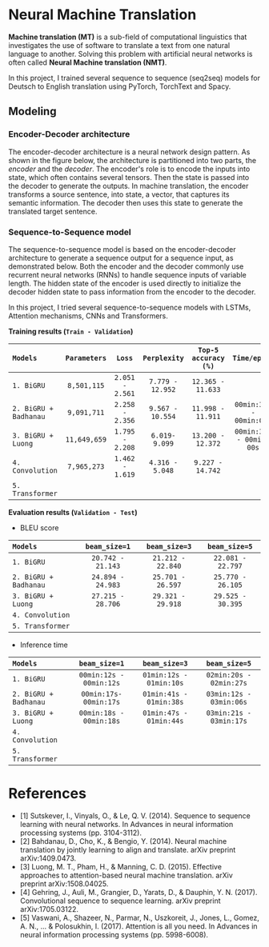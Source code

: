 # Neural Machine Translation

**Machine translation (MT)** is a sub-field of computational linguistics that investigates the use of software to translate a text from one natural language to another. Solving this problem with artificial neural networks is often called **Neural Machine translation (NMT)**.

In this project, I trained several sequence to sequence (seq2seq) models for Deutsch to English translation using PyTorch, TorchText and Spacy.

## Modeling

### Encoder-Decoder architecture

The encoder-decoder architecture is a neural network design pattern. As shown in the figure below, the architecture is partitioned into two parts, the *encoder* and the *decoder*. The encoder's role is to encode the inputs into state, which often contains several tensors. Then the state is passed into the decoder to generate the outputs. In machine translation, the encoder transforms a source sentence, into state, a vector, that captures its semantic information. The decoder then uses this state to generate the translated target sentence.

### Sequence-to-Sequence model

The sequence-to-sequence model is based on the encoder-decoder architecture to generate a sequence output for a sequence input, as demonstrated below. Both the encoder and the decoder commonly use recurrent neural networks (RNNs) to handle sequence inputs of variable length. The hidden state of the encoder is used directly to initialize the decoder hidden state to pass information from the encoder to the decoder.

In this project, I tried several sequence-to-sequence models with LSTMs, Attention mechanisms, CNNs and Transformers.

**Training results (`Train - Validation`)**

| `Models`              | `Parameters` | `Loss`           | `Perplexity`       | `Top-5 accuracy (%)`  | `Time/epoch`         |
|:----------------------|:------------:|:----------------:|:------------------:|:---------------------:|:-------------------------:|
| `1. BiGRU`            | `8,501,115`  | `2.051 - 2.561`  | `7.779 - 12.952`   | `12.365 - 11.633`     |                          |
| `2. BiGRU + Badhanau` | `9,091,711`  | `2.258 - 2.356`  | `9.567 - 10.554`   | `11.998 - 11.911`     | `00min:33s - 00min:00s`  |
| `3. BiGRU + Luong`    | `11,649,659` | `1.795 - 2.208`  | `6.019- 9.099`     | `13.200 - 12.372`     | `00min:36s - 00min-00s`  |
| `4. Convolution`      | `7,965,273`  | `1.462 - 1.619`  | `4.316 - 5.048`    | `9.227 - 14.742`      |                        |
| `5. Transformer`      |              |                  |                    |                       |                        |

**Evaluation results (`Validation - Test`)**

- BLEU score

| `Models`     | `beam_size=1`       | `beam_size=3`       | `beam_size=5`       |
|:--------------------|:-------------------:|:-------------------:|:-------------------:|
| `1. BiGRU`            | `20.742 - 21.143`     | `21.212 - 22.840`     | `22.081 - 22.797`     |
| `2. BiGRU + Badhanau` | `24.894 - 24.983`     | `25.701 - 26.597`     | `25.770 - 26.105`     |
| `3. BiGRU + Luong`    | `27.215 - 28.706`     | `29.321 - 29.918`     | `29.525 - 30.395`     |
| `4. Convolution`      |                     |                     |                     |
| `5. Transformer`      |                     |                     |                     |

- Inference time

| `Models`              | `beam_size=1`           | `beam_size=3`           | `beam_size=5`           |
|:----------------------|:-----------------------:|:-----------------------:|:-----------------------:|
| `1. BiGRU`            | `00min:12s - 00min:12s` | `01min:12s - 01min:10s` | `02min:20s - 02min:27s` |
| `2. BiGRU + Badhanau` | `00min:17s- 00min:17s`  | `01min:41s - 01min:38s` | `03min:12s - 03min:06s` |
| `3. BiGRU + Luong`    | `00min:18s - 00min:18s` | `01min:47s - 01min:44s` | `03min:21s - 03min:17s` |
| `4. Convolution`      |                       |                       |                       |
| `5. Transformer`      |                       |                       |                       |

# References

- [1] Sutskever, I., Vinyals, O., & Le, Q. V. (2014). Sequence to sequence learning with neural networks. In Advances in neural information processing systems (pp. 3104-3112).
- [2] Bahdanau, D., Cho, K., & Bengio, Y. (2014). Neural machine translation by jointly learning to align and translate. arXiv preprint arXiv:1409.0473.
- [3] Luong, M. T., Pham, H., & Manning, C. D. (2015). Effective approaches to attention-based neural machine translation. arXiv preprint arXiv:1508.04025.
- [4] Gehring, J., Auli, M., Grangier, D., Yarats, D., & Dauphin, Y. N. (2017). Convolutional sequence to sequence learning. arXiv preprint arXiv:1705.03122.
- [5] Vaswani, A., Shazeer, N., Parmar, N., Uszkoreit, J., Jones, L., Gomez, A. N., ... & Polosukhin, I. (2017). Attention is all you need. In Advances in neural information processing systems (pp. 5998-6008).


